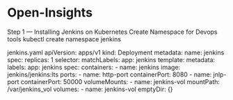 # Open-Insights
Step 1 — Installing Jenkins on Kubernetes
Create Namespace for Devops tools
kubectl create namespace jenkins

jenkins.yaml
apiVersion: apps/v1
kind: Deployment
metadata:
  name: jenkins
spec:
  replicas: 1
  selector:
    matchLabels:
      app: jenkins
  template:
    metadata:
      labels:
        app: jenkins
    spec:
      containers:
      - name: jenkins
        image: jenkins/jenkins:lts
        ports:
          - name: http-port
            containerPort: 8080
          - name: jnlp-port
            containerPort: 50000
        volumeMounts:
          - name: jenkins-vol
            mountPath: /var/jenkins_vol
      volumes:
        - name: jenkins-vol
          emptyDir: {}

